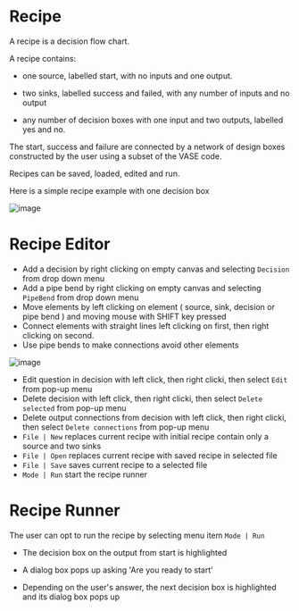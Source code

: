 # Recipe
A recipe is a decision flow chart.

A recipe contains:

 -  one source, labelled start, with no inputs and one output.

 - two sinks, labelled success and failed, with any number of inputs and no output

- any number of decision boxes with one input and two outputs, labelled yes and no.

The start, success and failure are connected by a network of design boxes  constructed by the user using a subset of the VASE code.

Recipes can be saved, loaded, edited and run.

Here is a simple recipe example with one decision box

![image](https://github.com/user-attachments/assets/f6ddbe9a-aaef-49c1-9fd6-c142706b616a)

# Recipe Editor

* Add a decision by right clicking on empty canvas and selecting `Decision` from drop down menu
* Add a pipe bend by right clicking on empty canvas and selecting `PipeBend` from drop down menu
* Move elements by left clicking on element ( source, sink, decision or pipe bend ) and moving mouse with SHIFT key pressed
* Connect elements with straight lines left clicking on first, then right clicking on second.
* Use pipe bends to make connections avoid other elements

![image](https://github.com/user-attachments/assets/57b71454-fc88-4326-8ccb-3f734d87feac)

* Edit question in decision with left click, then right clicki, then select `Edit` from pop-up menu
* Delete decision with left click, then right clicki, then select `Delete selected` from pop-up menu
* Delete output connections from decision  with left click, then right clicki, then select `Delete connections` from pop-up menu
* `File | New` replaces current recipe with initial recipe contain only a source and two sinks
* `File | Open` replaces current recipe with saved recipe in selected file
* `File | Save` saves current recipe to a selected file
* `Mode | Run` start the recipe runner

# Recipe Runner

The user can opt to run the recipe by selecting menu item `Mode | Run`

- The decision box on the output from start is highlighted

- A dialog box pops up asking 'Are you ready to start'

- Depending on the user's answer, the next decision box is highlighted and its dialog box pops up


